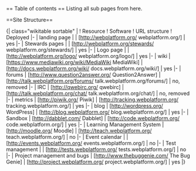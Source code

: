 == Table of contents ==
Listing all sub pages from here.

<splist />

==Site Structure==

{| class="wikitable sortable" |
! Resource
! Software
! URL structure
! Deployed
|- 
| landing page
|
| [http://webplatform.org/ webplatform.org/]
| yes
|-
| Stewards pages
|
| [http://webplatform.org/stewards/ webplatform.org/stewards/]
| yes
|-
| Logo page
|
| [http://webplatform.org/logo/ webplatform.org/logo/]
| yes
|-
| wiki
| [https://www.mediawiki.org/wiki/MediaWiki MediaWiki]
| [http://docs.webplatform.org/wiki/ docs.webplatform.org/wiki/]
| yes
|-
| forums
| [http://www.question2answer.org/ Question2Answer]
| [http://talk.webplatform.org/forums/ talk.webplatform.org/forums/]
| no, removed
|-
| IRC
| [http://qwebirc.org/ qwebirc]
| [http://talk.webplatform.org/chat/ talk.webplatform.org/chat/]
| no, removed
|-
| metrics
| [http://piwik.org/ Piwik]
| [http://tracking.webplatform.org/ tracking.webplatform.org/]
| yes
|-
| blog
| [http://wordpress.org/ WordPress]
| [http://blog.webplatform.org/ blog.webplatform.org/]
| yes
|-
| Sandbox
| [http://dabblet.com/ Dabblet]
| [http://code.webplatform.org/ code.webplatform.org/]
| yes
|-
| Learning Management System
| [http://moodle.org/ Moodle]
| [http://teach.webplatform.org/ teach.webplatform.org/]
| no
|-
| Event calendar
| 
| [http://events.webplatform.org/ events.webplatform.org/]
| no
|-
| Test management
| 
| [http://tests.webplatform.org/ tests.webplatform.org/]
| no
|-
| Project management and bugs
| [http://www.thebuggenie.com/ The Bug Genie]
| [http://project.webplatform.org/ project.webplatform.org/]
| yes
|}
